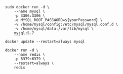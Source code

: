 
```
sudo docker run -d \
    --name mysql \
    -p 3306:3306 \
    -e MYSQL_ROOT_PASSWORD=${yourPassword} \
    -v /home/mysql/config:/etc/mysql/mysql.conf.d \
    -v /home/mysql/data:/var/lib/mysql \
    mysql:5.7
    ```
docker update --restart=always mysql

docker run -d \
    --name redis \
    -p 6379:6379 \
    --restart=always \
    redis
